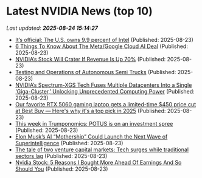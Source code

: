 # Latest NVIDIA News (top 10)
_Last updated: **2025-08-24 15:14:27**_

- [It’s official: The U.S. owns 9.9 percent of Intel](https://www.pcworld.com/article/2887093/its-official-the-u-s-owns-9-9-percent-of-intel.html) (Published: 2025-08-23)
- [6 Things To Know About The Meta/Google Cloud AI Deal](https://www.forbes.com/sites/johnwerner/2025/08/23/6-things-to-know-about-the-metagoogle-cloud-ai-deal/) (Published: 2025-08-23)
- [NVIDIA’s Stock Will Crater If Revenue Is Up 70%](https://biztoc.com/x/c8ce4a9915ff2204) (Published: 2025-08-23)
- [Testing and Operations of Autonomous Semi Trucks](https://www.nextbigfuture.com/2025/08/testing-and-operations-of-autonomous-semi-trucks.html) (Published: 2025-08-23)
- [NVIDIA’s Spectrum-XGS Tech Fuses Multiple Datacenters Into a Single ‘Giga-Cluster,’ Unlocking Unprecedented Computing Power](https://wccftech.com/nvidia-spectrum-xgs-tech-fuses-multiple-datacenters-into-a-single-giga-cluster/) (Published: 2025-08-23)
- [Our favorite RTX 5060 gaming laptop gets a limited-time $450 price cut at Best Buy — Here's why it's a top pick in 2025](https://www.windowscentral.com/hardware/asus/asus-rog-zephyrus-g14-2025-rtx-5060-best-buy-deal) (Published: 2025-08-23)
- [This week in Trumponomics: POTUS is on an investment spree](https://finance.yahoo.com/news/this-week-in-trumponomics-potus-is-on-an-investment-spree-140519231.html) (Published: 2025-08-23)
- [Elon Musk’s AI “Mothership” Could Launch the Next Wave of Superintelligence](https://www.globenewswire.com/news-release/2025/08/23/3138109/0/en/Elon-Musk-s-AI-Mothership-Could-Launch-the-Next-Wave-of-Superintelligence.html) (Published: 2025-08-23)
- [The tale of two venture capital markets: Tech surges while traditional sectors lag](https://techpinions.com/the-tale-of-two-venture-capital-markets-tech-surges-while-traditional-sectors-lag/) (Published: 2025-08-23)
- [Nvidia Stock: 5 Reasons I Bought More Ahead Of Earnings And So Should You](https://biztoc.com/x/9d5eea091d436f3b) (Published: 2025-08-23)
